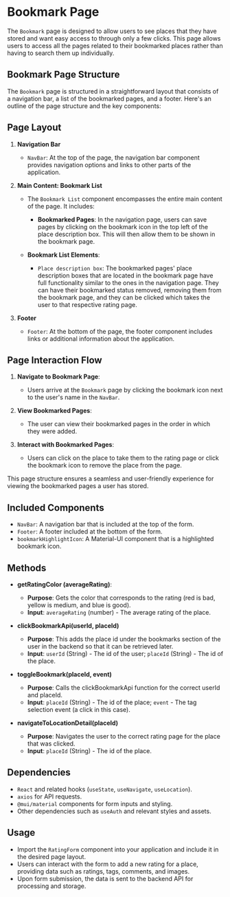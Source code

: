 # Bookmark Page
The `Bookmark` page is designed to allow users to see places that they have stored and want easy access to through only a few clicks. This page allows users to access all the pages related to their bookmarked places rather than having to search them up individually. 

## Bookmark Page Structure

The `Bookmark` page is structured in a straightforward layout that consists of a navigation bar, a list of the bookmarked pages, and a footer. Here's an outline of the page structure and the key components:

## Page Layout

1. **Navigation Bar**
    - `NavBar`: At the top of the page, the navigation bar component provides navigation options and links to other parts of the application.

2. **Main Content: Bookmark List**
    - The `Bookmark List` component encompasses the entire main content of the page. It includes:
    
        - **Bookmarked Pages**: In the navigation page, users can save pages by clicking on the bookmark icon in the top left of the place description box. This will then allow them to be shown in the bookmark page. 
        

    - **Bookmark List Elements**:
        - `Place description box`: The bookmarked pages' place description boxes that are located in the bookmark page have full functionality similar to the ones in the navigation page. They can have their bookmarked status removed, removing them from the bookmark page, and they can be clicked which takes the user to that respective rating page. 

3. **Footer**
    - `Footer`: At the bottom of the page, the footer component includes links or additional information about the application.

## Page Interaction Flow
1. **Navigate to Bookmark Page**:
   - Users arrive at the `Bookmark` page by clicking the bookmark icon next to the user's name in the `NavBar`.

2. **View Bookmarked Pages**:
    - The user can view their bookmarked pages in the order in which they were added. 

3. **Interact with Bookmarked Pages**:
    - Users can click on the place to take them to the rating page or click the bookmark icon to remove the place from the page. 

This page structure ensures a seamless and user-friendly experience for viewing the bookmarked pages a user has stored. 

## Included Components

- `NavBar`: A navigation bar that is included at the top of the form.
- `Footer`: A footer included at the bottom of the form.
- `bookmarkHighlightIcon`: A Material-UI component that is a highlighted bookmark icon.

##  Methods

- **getRatingColor (averageRating)**:
    - **Purpose**: Gets the color that corresponds to the rating (red is bad, yellow is medium, and blue is good).
    - **Input**: `averageRating` (number) - The average rating of the place.

- **clickBookmarkApi(userId, placeId)**
    - **Purpose**: This adds the place id under the bookmarks section of the user in the backend so that it can be retrieved later. 
    - **Input**: `userId` (String) - The id of the user; `placeId` (String) - The id of the place.

- **toggleBookmark(placeId, event)**
    - **Purpose**: Calls the clickBookmarkApi function for the correct userId and placeId. 
    - **Input**: `placeId` (String) - The id of the place; `event` - The tag selection event (a click in this case).

- **navigateToLocationDetail(placeId)**
    - **Purpose**: Navigates the user to the correct rating page for the place that was clicked. 
    - **Input**: `placeId` (String) - The id of the place. 

## Dependencies

- `React` and related hooks (`useState`, `useNavigate`, `useLocation`).
- `axios` for API requests.
- `@mui/material` components for form inputs and styling.
- Other dependencies such as `useAuth` and relevant styles and assets.

## Usage

- Import the `RatingForm` component into your application and include it in the desired page layout.
- Users can interact with the form to add a new rating for a place, providing data such as ratings, tags, comments, and images.
- Upon form submission, the data is sent to the backend API for processing and storage.
